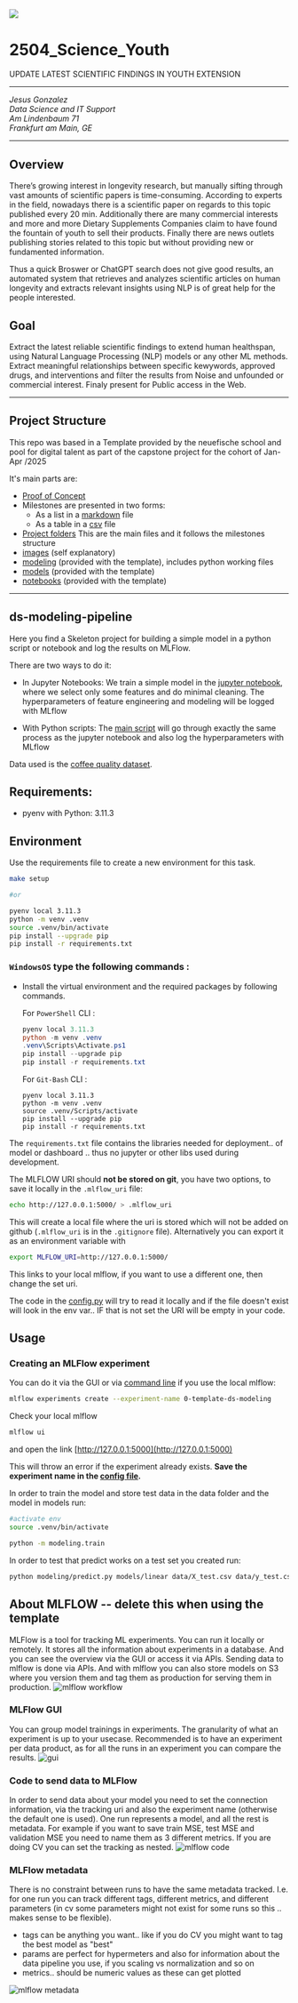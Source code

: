 ## ![](/images/pexels-googledeepmind-17484975.jpg) 

# 2504_Science_Youth
UPDATE LATEST SCIENTIFIC FINDINGS IN YOUTH EXTENSION

---

*Jesus Gonzalez  
Data Science and IT Support   
Am Lindenbaum 71  
Frankfurt am Main, GE*

--- 
## **Overview**

There’s growing interest in longevity research, but manually sifting through vast amounts of scientific papers is time-consuming. According to experts in the field, nowadays there is a scientific paper on regards to this topic published every 20 min. Additionally there are many commercial interests and more and more Dietary Supplements Companies claim to have found the fountain of youth to sell their products. Finally there are news outlets publishing stories related to this topic but without providing new or fundamented information.

Thus a quick Broswer or ChatGPT search does not give good results, an automated system that retrieves and analyzes scientific articles on human longevity and extracts relevant insights using NLP is of great help for the people interested.

## **Goal**

Extract the latest reliable scientific findings to extend human healthspan, using Natural Language Processing (NLP) models or any other ML methods. Extract meaningful relationships between specific kewywords, approved drugs, and interventions and filter the results from Noise and unfounded or commercial interest.​ Finaly present for Public access in the Web.

---

## Project Structure

This repo was based in a Template provided by the neuefische school and pool for digital talent as part of the capstone project for the cohort of Jan-Apr /2025

It's main parts are: 

 - [Proof of Concept](Proof_of_concept.md)
 - Milestones are presented in two forms:
   - As a list in a [markdown](Milestones.md) file
   - As a table in a [csv](Milestones.csv) file
 - [Project folders](Project_folders)
 This are the main files and it follows the milestones structure
 - [images](images) (self explanatory)
 - [modeling](modeling) (provided with the template), includes python working files
 - [models](models) (provided with the template)
 - [notebooks](notebooks) (provided with the template)

---

## ds-modeling-pipeline

Here you find a Skeleton project for building a simple model in a python script or notebook and log the results on MLFlow.

There are two ways to do it: 
* In Jupyter Notebooks:
    We train a simple model in the [jupyter notebook](notebooks/EDA-and-modeling.ipynb), where we select only some features and do minimal cleaning. The hyperparameters of feature engineering and modeling will be logged with MLflow

* With Python scripts:
    The [main script](modeling/train.py) will go through exactly the same process as the jupyter notebook and also log the hyperparameters with MLflow

Data used is the [coffee quality dataset](https://github.com/jldbc/coffee-quality-database).

## Requirements:

- pyenv with Python: 3.11.3

## Environment

Use the requirements file to create a new environment for this task. 

```BASH
make setup

#or

pyenv local 3.11.3
python -m venv .venv
source .venv/bin/activate
pip install --upgrade pip
pip install -r requirements.txt
```

### **`WindowsOS`** type the following commands :

- Install the virtual environment and the required packages by following commands.

    For `PowerShell` CLI :

    ```PowerShell
    pyenv local 3.11.3
    python -m venv .venv
    .venv\Scripts\Activate.ps1
    pip install --upgrade pip
    pip install -r requirements.txt
    ```

    For `Git-Bash` CLI :
    ```
    pyenv local 3.11.3
    python -m venv .venv
    source .venv/Scripts/activate
    pip install --upgrade pip
    pip install -r requirements.txt
    ```


The `requirements.txt` file contains the libraries needed for deployment.. of model or dashboard .. thus no jupyter or other libs used during development.

The MLFLOW URI should **not be stored on git**, you have two options, to save it locally in the `.mlflow_uri` file:

```BASH
echo http://127.0.0.1:5000/ > .mlflow_uri
```

This will create a local file where the uri is stored which will not be added on github (`.mlflow_uri` is in the `.gitignore` file). Alternatively you can export it as an environment variable with

```bash
export MLFLOW_URI=http://127.0.0.1:5000/
```

This links to your local mlflow, if you want to use a different one, then change the set uri.

The code in the [config.py](modeling/config.py) will try to read it locally and if the file doesn't exist will look in the env var.. IF that is not set the URI will be empty in your code.

## Usage

### Creating an MLFlow experiment

You can do it via the GUI or via [command line](https://www.mlflow.org/docs/latest/tracking.html#managing-experiments-and-runs-with-the-tracking-service-api) if you use the local mlflow:

```bash
mlflow experiments create --experiment-name 0-template-ds-modeling
```

Check your local mlflow

```bash
mlflow ui
```

and open the link [http://127.0.0.1:5000](http://127.0.0.1:5000)

This will throw an error if the experiment already exists. **Save the experiment name in the [config file](modeling/config.py).**

In order to train the model and store test data in the data folder and the model in models run:

```bash
#activate env
source .venv/bin/activate

python -m modeling.train
```

In order to test that predict works on a test set you created run:

```bash
python modeling/predict.py models/linear data/X_test.csv data/y_test.csv
```

## About MLFLOW -- delete this when using the template

MLFlow is a tool for tracking ML experiments. You can run it locally or remotely. It stores all the information about experiments in a database.
And you can see the overview via the GUI or access it via APIs. Sending data to mlflow is done via APIs. And with mlflow you can also store models on S3 where you version them and tag them as production for serving them in production.
![mlflow workflow](images/0_general_tracking_mlflow.png)

### MLFlow GUI

You can group model trainings in experiments. The granularity of what an experiment is up to your usecase. Recommended is to have an experiment per data product, as for all the runs in an experiment you can compare the results.
![gui](images/1_gui.png)

### Code to send data to MLFlow

In order to send data about your model you need to set the connection information, via the tracking uri and also the experiment name (otherwise the default one is used). One run represents a model, and all the rest is metadata. For example if you want to save train MSE, test MSE and validation MSE you need to name them as 3 different metrics.
If you are doing CV you can set the tracking as nested.
![mlflow code](images/2_code.png)

### MLFlow metadata

There is no constraint between runs to have the same metadata tracked. I.e. for one run you can track different tags, different metrics, and different parameters (in cv some parameters might not exist for some runs so this .. makes sense to be flexible).

- tags can be anything you want.. like if you do CV you might want to tag the best model as "best"
- params are perfect for hypermeters and also for information about the data pipeline you use, if you scaling vs normalization and so on
- metrics.. should be numeric values as these can get plotted

![mlflow metadata](images/3_metadata.png)
